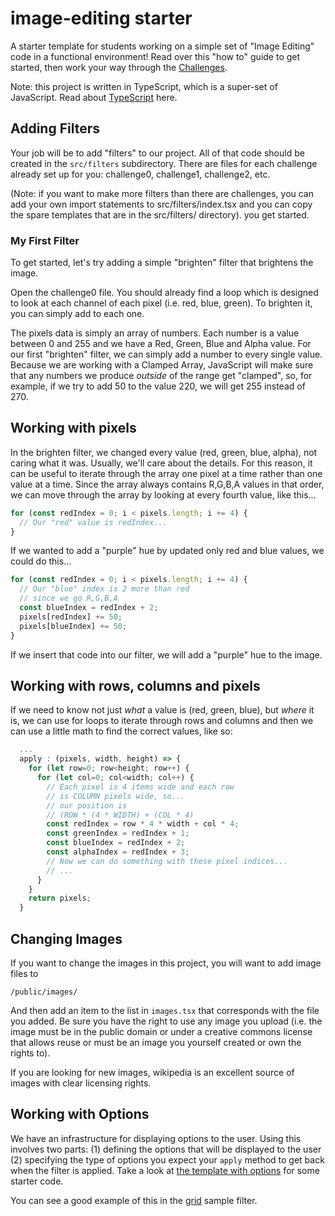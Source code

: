 # image-editing starter

A starter template for students working on a simple set of "Image Editing" code in a functional environment! Read over this "how to" guide to get started, then work your way through the [Challenges](./CHALLENGES.md).

Note: this project is written in TypeScript, which is a super-set of JavaScript.
Read about [TypeScript](./TypeScript.md) here.

## Adding Filters

Your job will be to add "filters" to our project. All of that code should be created in the `src/filters` subdirectory. There are files for each challenge
already set up for you: challenge0, challenge1, challenge2, etc.

(Note: if you want to make more filters than there are challenges, you can add
your own import statements to src/filters/index.tsx and you can copy the
spare templates that are in the src/filters/ directory).
you get started.

### My First Filter

To get started, let's try adding a simple "brighten" filter that brightens the image.

Open the challenge0 file. You should already find a loop which is designed to
look at each channel of each pixel (i.e. red, blue, green). To brighten it, you
can simply add to each one.

The pixels data is simply an array of numbers. Each number is a value between 0 and 255 and we have a Red, Green, Blue
and Alpha value. For our first "brighten" filter, we can simply add a number to every single value. Because we are
working with a Clamped Array, JavaScript will make sure that any numbers we produce _outside_ of the range get "clamped", so, for example, if we try to add 50 to the value 220, we will get 255 instead of 270.

## Working with pixels

In the brighten filter, we changed every value (red, green, blue, alpha), not caring what it was. Usually, we'll care about the details. For this reason, it can be useful to iterate through the array one pixel at a time rather than one value at a time. Since the array always contains R,G,B,A values in that order, we can move through the array by looking at every fourth value, like this...

```typescript
for (const redIndex = 0; i < pixels.length; i += 4) {
  // Our "red" value is redIndex...
}
```

If we wanted to add a "purple" hue by updated only red and blue values, we could do this...

```typescript
for (const redIndex = 0; i < pixels.length; i += 4) {
  // Our "blue" index is 2 more than red
  // since we go R,G,B,A
  const blueIndex = redIndex + 2;
  pixels[redIndex] += 50;
  pixels[blueIndex] += 50;
}
```

If we insert that code into our filter, we will add a "purple" hue to the image.

## Working with rows, columns and pixels

If we need to know not just _what_ a value is (red, green, blue), but _where_ it is, we can use for loops to iterate through rows and columns and then we can use a little math to find the correct values, like so:

```typescript
  ...
  apply : (pixels, width, height) => {
    for (let row=0; row<height; row++) {
      for (let col=0; col<width; col++) {
        // Each pixel is 4 items wide and each row
        // is COLUMN pixels wide, so...
        // our position is
        // (ROW * (4 * WIDTH) + (COL * 4)
        const redIndex = row * 4 * width + col * 4;
        const greenIndex = redIndex + 1;
        const blueIndex = redIndex + 2;
        const alphaIndex = redIndex + 3;
        // Now we can do something with these pixel indices...
        // ...
      }
    }
    return pixels;
  }

```

## Changing Images

If you want to change the images in this project, you will want to add image files to

`/public/images/`

And then add an item to the list in `images.tsx` that corresponds with the
file you added. Be sure you have the right to use any image you upload (i.e. the image must be in the public domain or under a creative commons license that allows reuse or must be an image you yourself created or own the rights to).

If you are looking for new images, wikipedia is an excellent source of images with
clear licensing rights.

## Working with Options

We have an infrastructure for displaying options to the user. Using this involves two parts: (1) defining the options that will be displayed to the user (2) specifying the type of options you expect your `apply` method to get back when the filter is applied. Take a look at [the template with options](./src/filters/_templateWithOptions.tsx) for some starter code.

You can see a good example of this in the [grid](./src/filters/samples/grid.tsx) sample filter.
